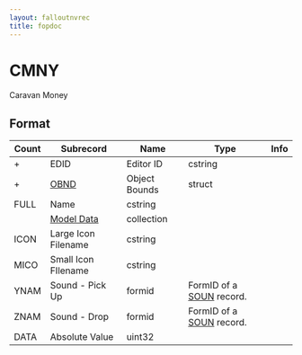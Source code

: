 ```yaml
---
layout: falloutnvrec
title: fopdoc
---
```

CMNY
====

Caravan Money

## Format

Count | Subrecord | Name | Type | Info
------|-----------|------|------|-----
+ | EDID | Editor ID | cstring |
+ | [OBND](Subrecords/OBND.md) | Object Bounds | struct |
 | FULL | Name | cstring |
 | | [Model Data](Subrecords/Model.md) | collection |
 | ICON | Large Icon Filename | cstring |
 | MICO | Small Icon FIlename | cstring |
 | YNAM | Sound - Pick Up | formid | FormID of a [SOUN](SOUN.md) record.
 | ZNAM | Sound - Drop | formid | FormID of a [SOUN](SOUN.md) record.
 | DATA | Absolute Value | uint32 |
